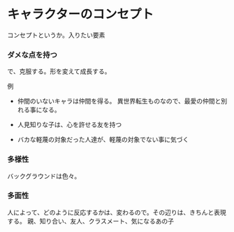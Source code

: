# キャラクターのコンセプト
コンセプトというか。入りたい要素

### ダメな点を持つ

で、克服する。形を変えて成長する。

例
* 仲間のいないキャラは仲間を得る。
  異世界転生ものなので、最愛の仲間と別れる事になる。

* 人見知りな子は、心を許せる友を持つ

* バカな軽蔑の対象だった人達が、軽蔑の対象でない事に気づく

 
### 多様性

バックグラウンドは色々。


### 多面性
人によって、どのように反応するかは、変わるので。その辺りは、きちんと表現する。
親、知り合い、友人、クラスメート、気になるあの子



